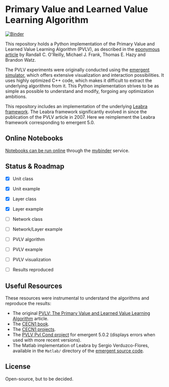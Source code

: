 # Primary Value and Learned Value Learning Algorithm

[![Binder](http://mybinder.org/badge.svg)](http://mybinder.org:/repo/humm/pvlv)

This repository holds a Python implementation of the Primary Value and Learned
Value Learning Algorithm (PVLV), as described in the [eponymous article](http://ski.clps.brown.edu/papers/OReillyFrankHazyEtAl07.pdf) by
Randall C. O'Reilly, Michael J. Frank, Thomas E. Hazy and Brandon Watz.

The PVLV experiments were originally conducted using the [emergent simulator](https://grey.colorado.edu/emergent), which offers extensive
visualization and interaction possibilities. It uses highly optimized C++
code, which makes it difficult to extract the underlying algorithms from it.
This Python implementation strives to be as simple as possible to understand and
modify, forgoing any optimization ambitions.

This repository includes an implementation of the underlying [Leabra framework](https://grey.colorado.edu/emergent/index.php/Leabra). The Leabra
framework significantly evolved in since the publication of the PVLV article in 2007. Here we reimplement the Leabra framework corresponding to emergent 5.0.

## Online Notebooks

[Notebooks can be run online](http://mybinder.org:/repo/humm/pvlv) through the [mybinder](http://mybinder.org) service.


## Status & Roadmap

- [x] Unit class
- [x] Unit example
- [x] Layer class
- [x] Layer example
- [ ] Network class
- [ ] Network/Layer example
- [ ] PVLV algorithm
- [ ] PVLV example
- [ ] PVLV visualization
- [ ] Results reproduced


## Useful Resources

These resources were instrumental to understand the algorithms and reproduce the results:

  * The original [PVLV: The Primary Value and Learned Value Learning Algorithm](http://ski.clps.brown.edu/papers/OReillyFrankHazyEtAl07.pdf) article.
  * The [CECN1 book](https://grey.colorado.edu/CompCogNeuro/index.php/CECN).
  * The [CECN1 projects](https://grey.colorado.edu/CompCogNeuro/index.php/CECN1_Projects).
  * The [PVLV Pvl Cond project](http://grey.colorado.edu/mediawiki/sites/CompCogNeuro/images/1/18/pvlv_pvlcond.proj) for emergent 5.0.2 (displays errors when used with more recent versions).
  * The Matlab implementation of Leabra by Sergio Verduzco-Flores, available in the `Matlab/` directory of the [emergent source code](https://grey.colorado.edu/emergent).


## License

Open-source, but to be decided.
